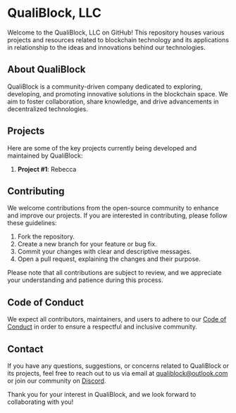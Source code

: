 # QualiBlock, LLC

Welcome to the QualiBlock, LLC on GitHub! This repository houses various projects and resources related to blockchain technology and its applications in relationship to the ideas and innovations behind our technologies.

## About QualiBlock

QualiBlock is a community-driven company dedicated to exploring, developing, and promoting innovative solutions in the blockchain space. We aim to foster collaboration, share knowledge, and drive advancements in decentralized technologies.

## Projects

Here are some of the key projects currently being developed and maintained by QualiBlock:

1. **Project #1**: Rebecca

## Contributing

We welcome contributions from the open-source community to enhance and improve our projects. If you are interested in contributing, please follow these guidelines:

1. Fork the repository.
2. Create a new branch for your feature or bug fix.
3. Commit your changes with clear and descriptive messages.
4. Open a pull request, explaining the changes and their purpose.

Please note that all contributions are subject to review, and we appreciate your understanding and patience during this process.

## Code of Conduct

We expect all contributors, maintainers, and users to adhere to our [Code of Conduct](CODE_OF_CONDUCT.md) in order to ensure a respectful and inclusive community.

## Contact

If you have any questions, suggestions, or concerns related to QualiBlock or its projects, feel free to reach out to us via email at [qualiblock@outlook.com](mailto:qualiblock+github@outlook.com) or join our community on [Discord](https://discord.example).

Thank you for your interest in QualiBlock, and we look forward to collaborating with you!
